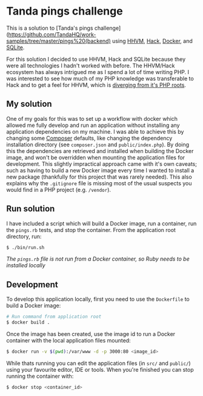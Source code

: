 # Tanda pings challenge

This is a solution to [Tanda's pings challenge](https://github.com/TandaHQ/work-samples/tree/master/pings%20(backend) using [HHVM](https://hhvm.com/), [Hack](http://hacklang.org/), [Docker](https://www.docker.com/), and [SQLite](https://www.sqlite.org/).

For this solution I decided to use HHVM, Hack and SQLite because they were all technologies I hadn't worked with before. The HHVM/Hack ecosystem has always intrigued me as I spend a lot of time writing PHP. I was interested to see how much of my PHP knowledge was transferable to Hack and to get a feel for HHVM, which is [diverging from it's PHP roots](https://hhvm.com/blog/2017/09/18/the-future-of-hhvm.html).

## My solution

One of my goals for this was to set up a workflow with docker which allowed me fully develop and run an application without installing any application dependencies on my machine. I was able to achieve this by changing some [Composer](https://getcomposer.org/) defaults, like changing the dependency installation directory (see `composer.json` and `public/index.php`). By doing this the dependencies are retrieved and installed when building the Docker image, and won't be overridden when mounting the application files for development. This slightly impractical approach came with it's own caveats; such as having to build a new Docker image every time I wanted to install a new package (thankfully for this project that was rarely needed). This also explains why the `.gitignore` file is missing most of the usual suspects you would find in a PHP project (e.g. `/vendor`).

## Run solution

I have included a script which will build a Docker image, run a container, run the `pings.rb` tests, and stop the container. From the application root directory, run:

```bash
$ ./bin/run.sh
```

_The `pings.rb` file is not run from a Docker container, so Ruby needs to be installed locally_

## Development

To develop this application locally, first you need to use the `Dockerfile` to build a Docker image:

```bash
# Run command from application root
$ docker build .
```

Once the image has been created, use the image id to run a Docker container with the local application files mounted:

```bash
$ docker run -v $(pwd):/var/www -d -p 3000:80 <image_id>
```

While thats running you can edit the application files (in `src/` and `public/`) using your favourite editor, IDE or tools. When you're finished you can stop running the container with:

```bash
$ docker stop <container_id>
```
